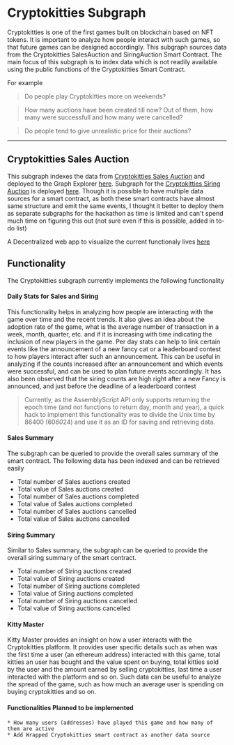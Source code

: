 # Cryptokitties Subgraph

Cryptokitties is one of the first games built on blockchain based on NFT tokens. It is important to analyze how people interact with such games, so that future games can be designed accordingly. 
This subgraph sources data from the Cryptokitties SalesAuction and SiringAuction Smart Contract. The main focus of this subgraph is to index data which is not readily available using the public functions of the Cryptokitties Smart Contract.

For example
> Do people play Cryptokitties more on weekends?

> How many auctions have been created till now? Out of them, how many were successfull and how many were cancelled?

> Do people tend to give unrealistic price for their auctions?

***
## Cryptokitties Sales Auction
This subgraph indexes the data from [Cryptokitties Sales Auction](https://etherscan.io/address/0xb1690c08e213a35ed9bab7b318de14420fb57d8c) and deployed to the Graph Explorer [here](https://thegraph.com/explorer/subgraph/sudeepb02/cryptokitties-salesauction).
Subgraph for the [Cryptokitties Siring Auction](https://etherscan.io/address/0xc7af99fe5513eb6710e6d5f44f9989da40f27f26) is deployed [here](https://thegraph.com/explorer/subgraph/sudeepb02/cryptokitties-siringauction). 
Though it is possible to have multiple data sources for a smart contract, as both these smart contracts have almost same structure and emit the same events, I thought it better to deploy them as separate subgraphs for the hackathon as time is limited and can't spend much time on figuring this out (not sure even if this is possible, added in to-do list)

A Decentralized web app to visualize the current functionaly lives [here](https://github.com/michaelcohen716/kitties-graph)

## Functionality
The Cryptokitties subgraph currently implements the following functionality

#### Daily Stats for Sales and Siring
This functionality helps in analyzing how people are interacting with the game over time and the recent trends.
It also gives an idea about the adoption rate of the game, what is the average number of transaction in a week, month, quarter, etc. and if it is increasing with time indicating the inclusion of new players in the game.
Per day stats can help to link certain events like the announcement of a new fancy cat or a leaderboard contest to how players interact after such an announcement.
This can be useful in analyzing if the counts increased after an announcement and which events were successful, and can be used to plan future events accordingly.
It has also been observed that the siring counts are high right after a new Fancy is announced, and just before the deadline of a leaderboard contest

> Currently, as the AssemblyScript API only supports returning the epoch time (and not functions to return day, month and year), a quick hack to implement this functionality was to divide the Unix time by 86400 (60*60*24) and use it as an ID for saving and retrieving data.

#### Sales Summary
The subgraph can be queried to provide the overall sales summary of the smart contract. The following data has been indexed and can be retrieved easily
  * Total number of Sales auctions created
  * Total value of Sales auctions created
  * Total number of Sales auctions completed
  * Total value of Sales auctions completed
  * Total number of Sales auctions cancelled
  * Total value of Sales auctions cancelled
  
#### Siring Summary
Similar to Sales summary, the subgraph can be queried to provide the overall siring summary of the smart contract.
  * Total number of Siring auctions created
  * Total value of Siring auctions created
  * Total number of Siring auctions completed
  * Total value of Siring auctions completed
  * Total number of Siring auctions cancelled
  * Total value of Siring auctions cancelled
  
  #### Kitty Master
  Kitty Master provides an insight on how a user interacts with the Cryptokitties platform. It provides user specific details such as when was the first time a user (an ethereum address) interacted with this game, total kitties an user has bought and the value spent on buying, total kitties sold by the user and the amount earned by selling cryptokitties, last time a user interacted with the platform and so on.
  Such data can be useful to analyze the spread of the game, such as how much an average user is spending on buying cryptokitties and so on.
  
  #### Functionalities Planned to be implemented
    * How many users (addresses) have played this game and how many of them are active
    * Add Wrapped Cryptokitties smart contract as another data source
    
    
    
    
